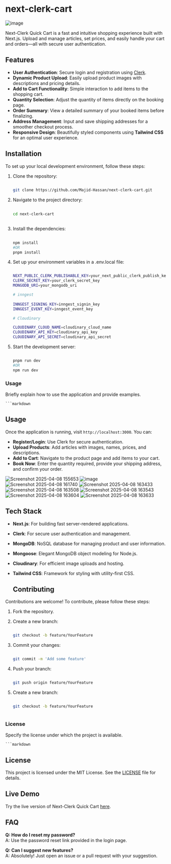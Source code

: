 # next-clerk-cart

![image](https://github.com/user-attachments/assets/edead89f-28d0-4019-af34-8f3b44b30328)

Next-Clerk Quick Cart is a fast and intuitive shopping experience built with Next.js. Upload and manage articles, set prices, and easily handle your cart and orders—all with secure user authentication.  

## Features  
- **User Authentication**: Secure login and registration using [Clerk](https://clerk.dev).  
- **Dynamic Product Upload**: Easily upload product images with descriptions and pricing details.  
- **Add to Cart Functionality**: Simple interaction to add items to the shopping cart.  
- **Quantity Selection**: Adjust the quantity of items directly on the booking page.  
- **Order Summary**: View a detailed summary of your booked items before finalizing.  
- **Address Management**: Input and save shipping addresses for a smoother checkout process.  
- **Responsive Design**: Beautifully styled components using **Tailwind CSS** for an optimal user experience.

## Installation  
To set up your local development environment, follow these steps:  

1. Clone the repository:  


   ```bash
    
   git clone https://github.com/Majid-Hassan/next-clerk-cart.git


2. Navigate to the project directory:

   ```bash
    
   cd next-clerk-cart
  
3. Install the dependencies:

   ```bash
    
   npm install
   #OR
   pnpm install

4. Set up your environment variables in a .env.local file:

   ```bash

   NEXT_PUBLIC_CLERK_PUBLISHABLE_KEY=your_next_public_clerk_publish_key 
   CLERK_SECRET_KEY=your_clerk_secret_key  
   MONGODB_URI=your_mongodb_uri

   # inngest
     
   INNGEST_SIGNING_KEY=inngest_signin_key
   INNGEST_EVENT_KEY=inngest_event_key
   
   # Cloudinary

   CLOUDINARY_CLOUD_NAME=cloudinary_cloud_name
   CLOUDINARY_API_KEY=cloudinary_api_key
   CLOUDINARY_API_SECRET=cloudinary_api_secret

5. Start the development server:

   ```bash

   pnpm run dev
   #OR
   npm run dev

### **Usage**  

Briefly explain how to use the application and provide examples.  

    ```markdown

## Usage  
Once the application is running, visit `http://localhost:3000`. You can:  

- **Register/Login**: Use Clerk for secure authentication.  
- **Upload Products**: Add articles with images, names, prices, and descriptions.  
- **Add to Cart**: Navigate to the product page and add items to your cart.  
- **Book Now**: Enter the quantity required, provide your shipping address, and confirm your order.  

![Screenshot 2025-04-08 155653](https://github.com/user-attachments/assets/54a43a3e-cb44-4d33-9b63-3aa6bfc91b42)
![image](https://github.com/user-attachments/assets/eb6d5a16-f21e-4612-b735-388b94a74299)
![Screenshot 2025-04-08 161740](https://github.com/user-attachments/assets/b2cc77d9-e099-41ae-b0a3-06499d2ba64c)
![Screenshot 2025-04-08 163433](https://github.com/user-attachments/assets/e21f379e-4643-40a6-96c7-2299744fbf40)
![Screenshot 2025-04-08 163508](https://github.com/user-attachments/assets/aba6fc76-d73d-4737-ab63-d87494d108d3)
![Screenshot 2025-04-08 163543](https://github.com/user-attachments/assets/91f00b06-ab51-470a-be2a-6b448ed7584e)
![Screenshot 2025-04-08 163604](https://github.com/user-attachments/assets/807e65f0-bdc8-445f-b66c-74f0c3de4261)
![Screenshot 2025-04-08 163633](https://github.com/user-attachments/assets/1993911d-4b23-4bdf-b1a5-b7d36780f27d)

## Tech Stack  
- **Next.js**: For building fast server-rendered applications.  
- **Clerk**: For secure user authentication and management.  
- **MongoDB**: NoSQL database for managing product and user information.  
- **Mongoose**: Elegant MongoDB object modeling for Node.js.  
- **Cloudinary**: For efficient image uploads and hosting.  
- **Tailwind CSS**: Framework for styling with utility-first CSS.

  ## Contributing  
Contributions are welcome! To contribute, please follow these steps:  

1. Fork the repository.  
2. Create a new branch:  
   ```bash
   
   git checkout -b feature/YourFeature
   
3. Commit your changes:
   
   ```bash
   
   git commit -m 'Add some feature'  
   
4. Push your branch:
   
   ```bash
   
   git push origin feature/YourFeature  
   
5. Create a new branch:
   
   ```bash
   
   git checkout -b feature/YourFeature
   


### **License**  
Specify the license under which the project is available.  

    ```markdown  
## License  
This project is licensed under the MIT License. See the [LICENSE](LICENSE) file for details.  

## Live Demo  
Try the live version of Next-Clerk Quick Cart [here](https://next-clerk-quick-cart.vercel.app).  

## FAQ  
**Q: How do I reset my password?**  
A: Use the password reset link provided in the login page.  

**Q: Can I suggest new features?**  
A: Absolutely! Just open an issue or a pull request with your suggestion.  


